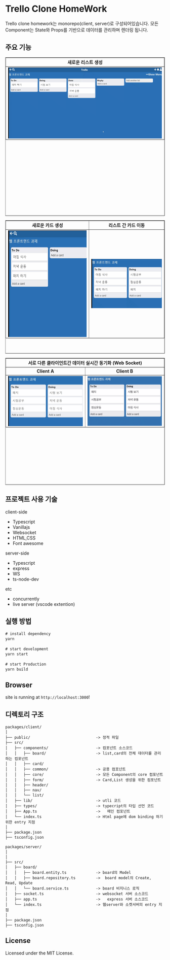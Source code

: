 # Trello Clone HomeWork

Trello clone homework는 monorepo(client, server)로 구성되어있습니다.
모든 Component는 State와 Props를 기반으로 데이터를 관리하며 렌더링 됩니다.

## 주요 기능

<table border="1" width="500" height="500">
    <thead>
        <tr>
            <th colspan="2">새로운 리스트 생성</th>
        </tr>
    </thead>
    <tbody>
        <tr>
            <td><img src="./assets/add-list.gif" align="center"/></td>
        </tr>
    </tbody>
</table>

<table border="1" width="600" height="420">
    <thead>
        <tr>
            <th>새로운 카드 생성</th>
          <th>리스트 간 카드 이동</th>
        </tr>
    </thead>
    <tbody>
        <tr>
            <td><img src="./assets/add-card.gif" align="center" width="560px" height="336px"/></td>
          <td><img src="./assets/move-card.gif" align="center"/></td>
        </tr>
    </tbody>
</table>

<table border="1" width="500" height="400">
    <thead>
        <tr>
            <th colspan="2">서로 다른 클라이언트간 데이터 실시간 동기화 (Web Socket)</th>
        </tr>
      <tr>
            <th>Client A</th>
        <th>Client B</th>
        </tr>
    </thead>
    <tbody>
        <tr>
            <td><img src="./assets/sync.gif" align="center" /></td>
            <td><img src="./assets/sync2.gif" align="center"/></td>
        </tr>
    </tbody>
</table>

## 프로젝트 사용 기술

client-side

- Typescript
- Vanillajs
- Websocket
- HTML,CSS
- Font awesome

server-side

- Typescript
- express
- WS
- ts-node-dev

etc

- concurrently
- live server (vscode extention)

## 실행 방법

```
# install dependency
yarn

# start development
yarn start

# start Production
yarn build
```

## Browser

site is running at `http://localhost:3000`!

## 디렉토리 구조

```
packages/client/
│
├── public/                             -> 정적 파일
├── src/
│   ├── components/                     -> 컴포넌트 소스코드
│   │   ├── board/                      -> list,card의 전체 데이터를 관리 하는 컴포넌트
│   │   ├── card/
│   │   ├── common/                     -> 공용 컴포넌트
│   │   ├── core/                       -> 모든 Component의 core 컴포넌트
│   │   ├── form/                       -> Card,List 생성을 위한 컴포넌트
│   │   ├── header/
│   │   ├── nav/
│   │   └── list/
│   ├── lib/                            -> utli 코드
│   ├── types/                          -> typecript의 타입 선언 코드
│   ├── App.ts                          ->   메인 컴포넌트
│   └── index.ts                        -> Html page에 dom binding 하기 위한 entry 지점
│
├── package.json
├── tsconfig.json
```

```
packages/server/
│
│
├── src/
│   ├── board/
│   │   ├── board.entity.ts             -> board의 Model
│   │   ├── board.repository.ts         ->  board model의 Create, Read, Update
│   │   └── board.service.ts            -> board 비지니스 로직
│   ├── socket.ts                       -> websocket 서버 소스코드
│   ├── app.ts                          ->   express 서버 소스코드
│   └── index.ts                        -> 웹server와 소켓서버의 entry 지점
│
├── package.json
├── tsconfig.json
```

## License

Licensed under the MIT License.
